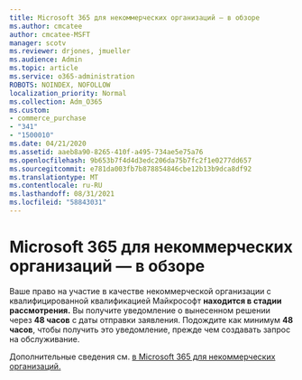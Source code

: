 ```yaml
---
title: Microsoft 365 для некоммерческих организаций — в обзоре
ms.author: cmcatee
author: cmcatee-MSFT
manager: scotv
ms.reviewer: drjones, jmueller
ms.audience: Admin
ms.topic: article
ms.service: o365-administration
ROBOTS: NOINDEX, NOFOLLOW
localization_priority: Normal
ms.collection: Adm_O365
ms.custom:
- commerce_purchase
- "341"
- "1500010"
ms.date: 04/21/2020
ms.assetid: aaeb8a90-8265-410f-a495-734ae5e75a76
ms.openlocfilehash: 9b653b7f4d4d3edc206da75b7fc2f1e0277dd657
ms.sourcegitcommit: e781da003fb7b878854846cbe12b13b9dca8df92
ms.translationtype: MT
ms.contentlocale: ru-RU
ms.lasthandoff: 08/31/2021
ms.locfileid: "58843031"
---
```

# <a name="microsoft-365-for-nonprofits---under-review"></a>Microsoft 365 для некоммерческих организаций — в обзоре

Ваше право на участие в качестве некоммерческой организации с квалифицированной квалификацией Майкрософт **находится в стадии рассмотрения.** Вы получите уведомление о вынесенном решении через **48 часов** с даты отправки заявления. Подождите как минимум **48 часов**, чтобы получить это уведомление, прежде чем создавать запрос на обслуживание. 

Дополнительные сведения см. [в Microsoft 365 для некоммерческих организаций.](https://www.microsoft.com/nonprofits/microsoft-365) 
